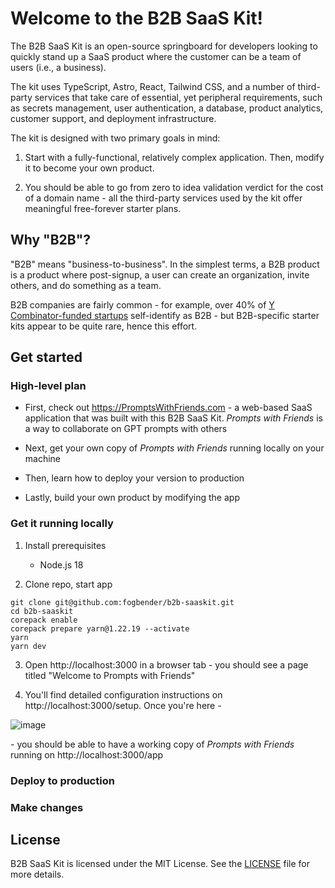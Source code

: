 # Welcome to the B2B SaaS Kit!

The B2B SaaS Kit is an open-source springboard for developers looking to quickly stand up a SaaS product where the customer can be a team of users (i.e., a business).

The kit uses TypeScript, Astro, React, Tailwind CSS, and a number of third-party services that take care of essential, yet peripheral requirements, such as secrets management, user authentication, a database, product analytics, customer support, and deployment infrastructure.

The kit is designed with two primary goals in mind:

1. Start with a fully-functional, relatively complex application. Then, modify it to become your own product.

2. You should be able to go from zero to idea validation verdict for the cost of a domain name - all the third-party services used by the kit offer meaningful free-forever starter plans.

## Why "B2B"?

"B2B" means "business-to-business". In the simplest terms, a B2B product is a product where post-signup, a user can create an organization, invite others, and do something as a team.

B2B companies are fairly common - for example, over 40% of <a href="https://www.ycombinator.com/companies" >Y Combinator-funded startups</a> self-identify as B2B - but B2B-specific starter kits appear to be quite rare, hence this effort.

## Get started

### High-level plan

- First, check out https://PromptsWithFriends.com - a web-based SaaS application that was built with this B2B SaaS Kit. _Prompts with Friends_ is a way to collaborate on GPT prompts with others

- Next, get your own copy of _Prompts with Friends_ running locally on your machine

- Then, learn how to deploy your version to production

- Lastly, build your own product by modifying the app

### Get it running locally

1. Install prerequisites

   - Node.js 18

2. Clone repo, start app

```
git clone git@github.com:fogbender/b2b-saaskit.git
cd b2b-saaskit
corepack enable
corepack prepare yarn@1.22.19 --activate
yarn
yarn dev
```

3. Open http://localhost:3000 in a browser tab - you should see a page titled "Welcome to Prompts with Friends"

4. You'll find detailed configuration instructions on http://localhost:3000/setup. Once you're here -

![image](https://github.com/fogbender/b2b-saaskit/assets/41166/c02a43c3-03a6-4e7f-8c84-ce4196d6577f)

\- you should be able to have a working copy of _Prompts with Friends_ running on http://localhost:3000/app

### Deploy to production

### Make changes

## License

B2B SaaS Kit is licensed under the MIT License. See the [LICENSE](LICENSE.md) file for more details.
